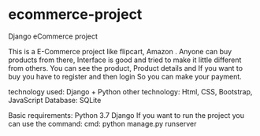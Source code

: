# ecommerce-project
Django eCommerce project 

This is a E-Commerce project like flipcart, Amazon . Anyone can buy products from there, 
Interface is good and tried to make it little different from others. You can see the product, 
Product details and If you want to buy you have to register and then login
So you can make your payment. 

technology used: Django + Python
other technology: Html, CSS, Bootstrap, JavaScript 
Database: SQLite 

Basic requirements:
                   Python 3.7 
                   Django
If you want to run the project you can use the command:
cmd: python manage.py runserver
